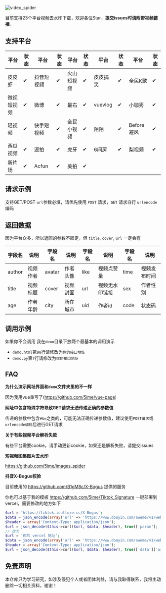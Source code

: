 ![video_spider](https://socialify.git.ci/5ime/video_spider/image?description=1&descriptionEditable=%E6%94%AF%E6%8C%8123%E4%B8%AA%E7%9F%AD%E8%A7%86%E9%A2%91%E5%B9%B3%E5%8F%B0%E5%8E%BB%E6%B0%B4%E5%8D%B0%E4%B8%8B%E8%BD%BD&font=Inter&forks=1&language=1&owner=1&pattern=Circuit%20Board&stargazers=1&theme=Light)

目前支持23个平台视频去水印下载，欢迎各位Star，**提交issues时请附带视频链接**。

## 支持平台

| 平台 | 状态| 平台 | 状态| 平台 | 状态| 平台 | 状态| 平台 | 状态|
|  ----  | ----  | ----  | ---- |----|----|----|----|----|----|
| 皮皮虾 | ✔ | 抖音短视频 | ✔ | 火山短视频 | ✔| 皮皮搞笑 | ✔ | 全民K歌 | ✔ |
| 微视短视频 | ✔ | 微博 | ✔ | 最右 | ✔| vuevlog | ✔ |小咖秀| ✔|
| 轻视频 | ✔ | 快手短视频 | ✔ | 全民小视频 | ✔|陌陌 | ✔ | Before避风 | ✔ |
| 西瓜视频 | ✔|逗拍|✔|虎牙|✔|6间房|✔|梨视频|✔|
| 新片场 | ✔|Acfun|✔|美拍|✔|||||

## 请求示例

支持GET/POST `url`参数必填，请优先使用 `POST` 请求，`GET` 请求自行 `urlencode` 编码

## 返回数据

因为平台众多，所以返回的参数不固定，但 `title`, `cover`, `url` 一定会有

| 字段名 | 说明 | 字段名 | 说明 |字段名 | 说明 |字段名 | 说明 |
|  ----  | ----  | ----  | ---- |---- |---- |----|----|
| author | 视频作者| avatar | 作者头像 | like | 视频点赞量 | time | 视频发布时间 |
| title | 视频标题 | cover | 视频封面 | url | 视频无水印链接 | sex  | 作者性别 |
| age | 作者年龄 | city | 所在城市 | uid | 作者id | code | 状态码 |


## 调用示例

如果你不会调用 我在`demo`目录下放两个最基本的调用演示

- `demo.html`第`98`行请修改为`你的接口地址`
- `demo.py`第`7`行请修改为`你的接口地址`

## FAQ

**为什么演示网址界面和`demo`文件夹里的不一样**

因为我用vue重写了(https://github.com/5ime/vue-page)

**网址中包含特殊字符导致GET请求无法传递正确的参数值**

传递的参数中包含`#&=`之类的，可能无法正确传递参数值，建议使用`POST请求`或`urlencode编码`后进行GET请求

**关于有些视频平台解析失败**

有些平台需要cookie，请手动更新cookie，如果还是解析失败，请提交issues

**短视频图集图片去水印**

https://github.com/5ime/images_spider

**抖音X-Bogus校验**

目前使用的 https://github.com/B1gM8c/X-Bogus 提供的服务

你也可以基于我的模板 https://github.com/5ime/Tiktok_Signature 一键部署到 vercel，需要修改的地方如下

```php
$url = 'https://tiktok.iculture.cc/X-Bogus';
$data = json_encode(array('url' => 'https://www.douyin.com/aweme/v1/web/aweme/detail/?aweme_id=' . $id[0] . '&aid=1128&version_name=23.5.0&device_platform=android&os_version=2333','userAgent' => 'Mozilla/5.0 (Windows NT 10.0; Win64; x64) AppleWebKit/537.36 (KHTML, like Gecko) Chrome/109.0.0.0 Safari/537.36'));
$header = array('Content-Type: application/json');
$url = json_decode($this->curl($url, $data, $header), true)['param'];
// 改为
$url = '你的 vercel 地址';
$data = json_encode(array('url' => 'https://www.douyin.com/aweme/v1/web/aweme/detail/?aweme_id=' . $id[0] . '&aid=1128&version_name=23.5.0&device_platform=android&os_version=2333','userAgent' => 'Mozilla/5.0 (Windows NT 10.0; Win64; x64) AppleWebKit/537.36 (KHTML, like Gecko) Chrome/109.0.0.0 Safari/537.36'));
$header = array('Content-Type: application/json');
$url = json_decode($this->curl($url, $data, $header), true)['data']['url'];
```

## 免责声明

本仓库只为学习研究，如涉及侵犯个人或者团体利益，请与我取得联系，我将主动删除一切相关资料，谢谢！
